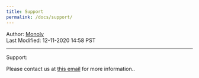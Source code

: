 ```yaml
---
title: Support
permalink: /docs/support/
---
```

Author: <a href="mailto:admin@monoly.com">Monoly</a>
<br>
Last Modified: 12-11-2020 14:58 PST
<br>

----
Support:

Please contact us at <a href="mailto:admin@monoly.com">this email</a> for more information..